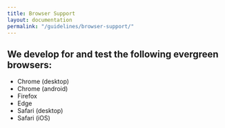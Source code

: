 ```yaml
---
title: Browser Support
layout: documentation
permalink: "/guidelines/browser-support/"
---
```


<div class="au-c-content">

## We develop for and test the following evergreen browsers:

- Chrome (desktop)
- Chrome (android)
- Firefox
- Edge
- Safari (desktop)
- Safari (iOS)

</div>
